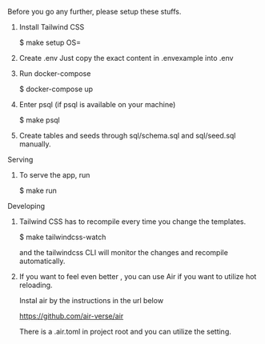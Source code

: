 Before you go any further, please setup these stuffs.

1. Install Tailwind CSS

    $ make setup OS= <your os>

2. Create .env
    Just copy the exact content in .envexample into .env

2. Run docker-compose

    $ docker-compose up 

3. Enter psql (if psql is available on your machine) 

    $ make psql 

4. Create tables and seeds through sql/schema.sql and sql/seed.sql manually.



Serving


1. To serve the app, run

    $ make run



Developing

1. Tailwind CSS has to recompile every time you change the templates.

    $ make tailwindcss-watch 

    and the tailwindcss CLI will monitor the changes and recompile automatically.


2. If you want to feel even better , you can use Air if you want to utilize hot reloading.
    
    Instal air by the instructions in the url below
    
    https://github.com/air-verse/air

    There is a .air.toml in project root and you can utilize the setting.


    